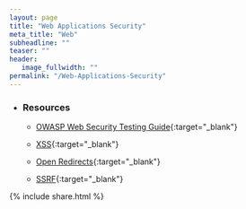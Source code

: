```yaml
---
layout: page
title: "Web Applications Security"
meta_title: "Web"
subheadline: ""
teaser: ""
header:
   image_fullwidth: ""
permalink: "/Web-Applications-Security"
---
```



* ### Resources

  * [OWASP Web Security Testing Guide](https://www.owasp.org/images/1/19/OTGv4.pdf){:target="_blank"}
  
  * [XSS](https://hacking-resources.com/XSS){:target="_blank"}
  
  * [Open Redirects](/Open-Redirects){:target="_blank"}
  
  * [SSRF](https://hacking-resources.com/SSRF){:target="_blank"}
  
  
{% include share.html %}